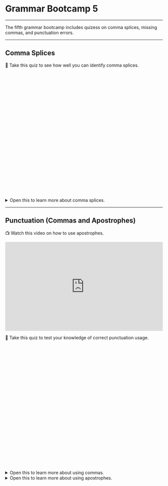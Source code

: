 # Grammar Bootcamp 5

---

The fifth grammar bootcamp includes quizess on comma splices, missing commas, and punctuation errors.

---

## Comma Splices

<aside>

📝 Take this quiz to see how well you can identify comma splices.

</aside>

<div data-tf-widget="APlCBilg" data-tf-iframe-props="title=Comma Splice" data-tf-medium="snippet" style="width:100%;height:400px;"></div><script src="//embed.typeform.com/next/embed.js"></script>

<details>
    <summary> Open this to learn more about comma splices. </summary>
    
 - 📺 [Comma Splice](https://youtu.be/Iy7tT2LZo7o)
    
 - 📖 [University of Toronto - Fixing Comma Splices](https://www.uc.utoronto.ca/comma-splices)
    
 - 📖 [Avoiding Comma Splices and Fused Sentences](https://webapps.towson.edu/ows/ModuleCS_FS.aspx)
 
 </details>
 
---
    
## Punctuation (Commas and Apostrophes)

<aside>

📺 Watch this video on how to use apostrophes.

</aside>

<div style="position: relative; padding-bottom: 56.25%; height: 0;"><iframe src="https://www.youtube.com/embed/My6oGvkHnfY" title="YouTube video player" frameborder="0" allow="accelerometer; autoplay; clipboard-write; encrypted-media; gyroscope; picture-in-picture" allowfullscreen style="position: absolute; top: 0; left: 0; width: 100%; height: 100%;"></iframe></div>


<aside>

📝 Take this quiz to test your knowledge of correct punctuation usage.

</aside>

<div data-tf-widget="aGBxI08Y" data-tf-iframe-props="title=Punctuation" data-tf-medium="snippet" style="width:100%;height:400px;"></div><script src="//embed.typeform.com/next/embed.js"></script>

<details>
    <summary> Open this to learn more about using commas. </summary>
    
 - 📺 [Comma Story](https://youtu.be/GHnl1O3NGJk)
    
 - 📺 [Grammar's Great Divide: The Oxford Comma](https://youtu.be/ptM7FzyjtRk)
    
 - 📖 [Writing for Success - Chapter 3.1 Commas](https://open.lib.umn.edu/writingforsuccess/chapter/3-1-commas/)
    
 - 📖 [Major Comma Uses](https://webapps.towson.edu/ows/ModuleCOMMA.aspx)
  
</details>
 
<details>
    <summary> Open this to learn more about using apostrophes.</summary>
    
 - 📖 [Writing for Success - Chapter 3.5 Apostrophes](https://open.lib.umn.edu/writingforsuccess/chapter/3-5-apostrophes/)
    
 - 📖 [Apostrophes](https://webapps.towson.edu/ows/moduleAPOS.aspx)
    
</details>
